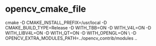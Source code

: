 # opencv_cmake_file  
cmake -D CMAKE_INSTALL_PREFIX=/usr/local -D CMAKE_BUILD_TYPE=Release -D WITH_TBB=ON -D WITH_V4L=ON -D WITH_LIBV4L=ON -D WITH_QT=ON -D WITH_OPENGL=ON \ -D OPENCV_EXTRA_MODULES_PATH=../opencv_contrib/modules ..
